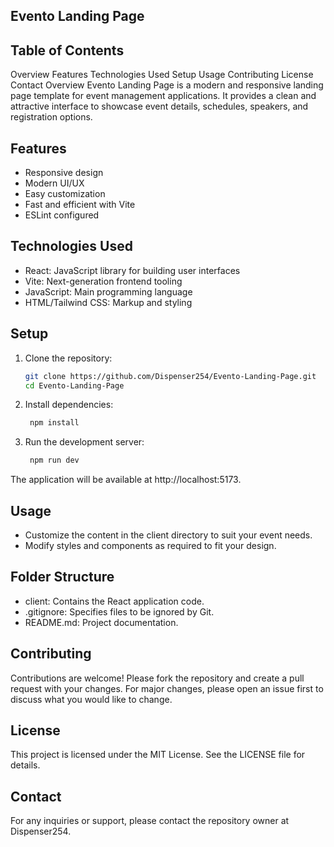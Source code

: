 ## Evento Landing Page

## Table of Contents
Overview
Features
Technologies Used
Setup
Usage
Contributing
License
Contact
Overview
Evento Landing Page is a modern and responsive landing page template for event management applications. It provides a clean and attractive interface to showcase event details, schedules, speakers, and registration options.

## Features
- Responsive design
- Modern UI/UX
- Easy customization
- Fast and efficient with Vite
- ESLint configured

## Technologies Used
- React: JavaScript library for building user interfaces
- Vite: Next-generation frontend tooling
- JavaScript: Main programming language
- HTML/Tailwind CSS: Markup and styling

## Setup
1. Clone the repository:
    ```bash
    git clone https://github.com/Dispenser254/Evento-Landing-Page.git
    cd Evento-Landing-Page
    ```
2. Install dependencies:
   ```bash
    npm install
3. Run the development server:
   ```bash
    npm run dev
   
The application will be available at http://localhost:5173.

## Usage
- Customize the content in the client directory to suit your event needs.
- Modify styles and components as required to fit your design.

## Folder Structure
- client: Contains the React application code.
- .gitignore: Specifies files to be ignored by Git.
- README.md: Project documentation.

## Contributing
Contributions are welcome! Please fork the repository and create a pull request with your changes. For major changes, please open an issue first to discuss what you would like to change.

## License
This project is licensed under the MIT License. See the LICENSE file for details.

## Contact
For any inquiries or support, please contact the repository owner at Dispenser254.

